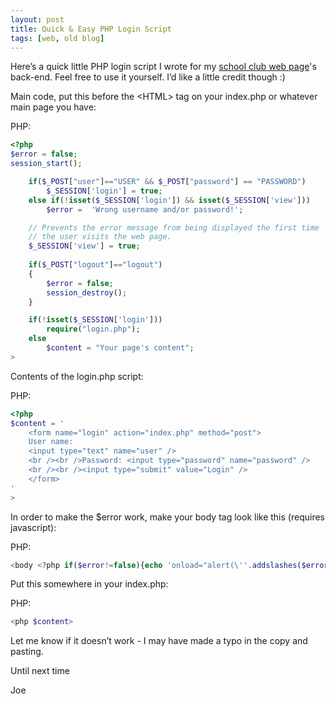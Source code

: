 ```yaml
---
layout: post
title: Quick & Easy PHP Login Script
tags: [web, old blog]
---
```


Here’s a quick little PHP login script I wrote for my [school club web page](https://web.archive.org/web/20150518093855/http://cecs.wright.edu/~wecsab/)'s back-end. Feel free to use it yourself. I’d like a little credit though :)

Main code, put this before the &lt;HTML&gt; tag on your index.php or whatever main page you have:

PHP:

```php
<?php
$error = false;
session_start();

    if($_POST["user"]=="USER" && $_POST["password"] == "PASSWORD")
        $_SESSION['login'] = true;
    else if(!isset($_SESSION['login']) && isset($_SESSION['view']))
        $error =  'Wrong username and/or password!';

    // Prevents the error message from being displayed the first time
    // the user visits the web page.
    $_SESSION['view'] = true;
    
    if($_POST["logout"]=="logout")
    {
        $error = false;
        session_destroy();
    }

    if(!isset($_SESSION['login']))
        require("login.php");
    else
        $content = "Your page's content";
>
```

Contents of the login.php script:

PHP:

```php
<?php
$content = '
    <form name="login" action="index.php" method="post">
    User name:
    <input type="text" name="user" />
    <br /><br />Password: <input type="password" name="password" />
    <br /><br /><input type="submit" value="Login" />
    </form>
'
>
```

In order to make the $error work, make your body tag look like this (requires javascript):

PHP:

```php
<body <?php if($error!=false){echo 'onload="alert(\''.addslashes($error).'\')"';}?>>
```

Put this somewhere in your index.php:

PHP:

```php
<php $content>
```

Let me know if it doesn’t work - I may have made a typo in the copy and pasting.

Until next time

Joe
